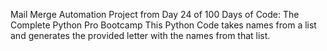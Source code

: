 Mail Merge Automation Project from Day 24 of 100 Days of Code: The Complete Python Pro Bootcamp
This Python Code takes names from a list and generates the provided letter with the names from that list. 
